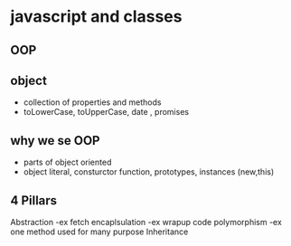# javascript and classes

## OOP

## object
- collection of properties and methods
- toLowerCase, toUpperCase, date , promises

## why we se OOP
- parts of object oriented
- object literal, consturctor function, prototypes, instances (new,this)

## 4 Pillars
Abstraction   -ex fetch 
encaplsulation  -ex wrapup code
polymorphism -ex one method used for many purpose
Inheritance